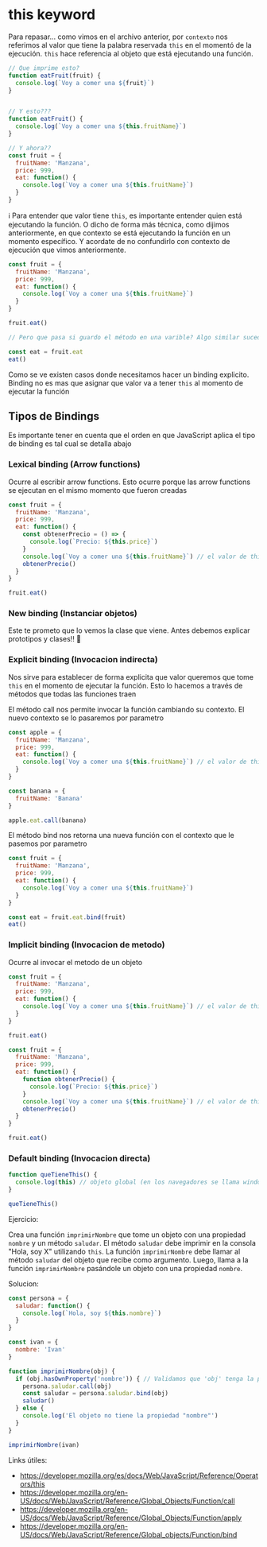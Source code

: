 # this keyword

Para repasar... como vimos en el archivo anterior, por `contexto` nos referimos al valor que tiene la palabra reservada `this` en el momentó de la ejecución. `this` hace referencia al objeto que está ejecutando una función.

```js
// Que imprime esto?
function eatFruit(fruit) {
  console.log(`Voy a comer una ${fruit}`)
}


// Y esto???
function eatFruit() {
  console.log(`Voy a comer una ${this.fruitName}`)
}

// Y ahora??
const fruit = {
  fruitName: 'Manzana',
  price: 999,
  eat: function() {
    console.log(`Voy a comer una ${this.fruitName}`)
  }
}
```

ℹ️ Para entender que valor tiene `this`, es importante entender quien está ejecutando la función. O dicho de forma más técnica, como dijimos anteriormente, en que contexto se está ejecutando la función en un momento específico. Y acordate de no confundirlo con contexto de ejecución que vimos anteriormente.

```js
const fruit = {
  fruitName: 'Manzana',
  price: 999,
  eat: function() {
    console.log(`Voy a comer una ${this.fruitName}`)
  }
}

fruit.eat()

// Pero que pasa si guardo el método en una varible? Algo similar sucede cuando queremos trabajar con eventos del navegador

const eat = fruit.eat
eat()
```

Como se ve existen casos donde necesitamos hacer un binding explicito. Binding no es mas que asignar que valor va a tener `this` al momento de ejecutar la función

## Tipos de Bindings

Es importante tener en cuenta que el orden en que JavaScript aplica el tipo de binding es tal cual se detalla abajo

### Lexical binding (Arrow functions)
Ocurre al escribir arrow functions. Esto ocurre porque las arrow functions se ejecutan en el mismo momento que fueron creadas
```js
const fruit = {
  fruitName: 'Manzana',
  price: 999,
  eat: function() {
    const obtenerPrecio = () => {
      console.log(`Precio: ${this.price}`)
    }
    console.log(`Voy a comer una ${this.fruitName}`) // el valor de this es el objeto que ejecuta la función
    obtenerPrecio()
  }
}

fruit.eat()
```

### New binding (Instanciar objetos)
Este te prometo que lo vemos la clase que viene. Antes debemos explicar prototipos y clases!! 🙏

### Explicit binding (Invocacion indirecta)
Nos sirve para establecer de forma explicita que valor queremos que tome `this` en el momento de ejecutar la función. Esto lo hacemos a través de métodos que todas las funciones traen

El método call nos permite invocar la función cambiando su contexto. El nuevo contexto se lo pasaremos por parametro
```js
const apple = {
  fruitName: 'Manzana',
  price: 999,
  eat: function() {
    console.log(`Voy a comer una ${this.fruitName}`) // el valor de this es el objeto le pasamos al método call
  }
}

const banana = {
  fruitName: 'Banana'
}

apple.eat.call(banana)
```

El método bind nos retorna una nueva función con el contexto que le pasemos por parametro
```js
const fruit = {
  fruitName: 'Manzana',
  price: 999,
  eat: function() {
    console.log(`Voy a comer una ${this.fruitName}`)
  }
}

const eat = fruit.eat.bind(fruit)
eat()
```

### Implicit binding (Invocacion de metodo)
Ocurre al invocar el metodo de un objeto
```js
const fruit = {
  fruitName: 'Manzana',
  price: 999,
  eat: function() {
    console.log(`Voy a comer una ${this.fruitName}`) // el valor de this es el objeto que ejecuta la función
  }
}

fruit.eat()
```

```js
const fruit = {
  fruitName: 'Manzana',
  price: 999,
  eat: function() {
    function obtenerPrecio() {
      console.log(`Precio: ${this.price}`)
    }
    console.log(`Voy a comer una ${this.fruitName}`) // el valor de this es el objeto que ejecuta la función
    obtenerPrecio()
  }
}

fruit.eat()
```

### Default binding (Invocacion directa)
```js
function queTieneThis() {
  console.log(this) // objeto global (en los navegadores se llama window), o undefined. depende la version de js que estén usando 
}

queTieneThis()
```

Ejercicio:

Crea una función `imprimirNombre` que tome un objeto con una propiedad `nombre` y un método `saludar`. El método `saludar` debe imprimir en la consola "Hola, soy X" utilizando `this`. La función `imprimirNombre` debe llamar al método `saludar` del objeto que recibe como argumento. Luego, llama a la función `imprimirNombre` pasándole un objeto con una propiedad `nombre`.

Solucion:

```js
const persona = {
  saludar: function() {
    console.log(`Hola, soy ${this.nombre}`)
  }
}

const ivan = {
  nombre: 'Ivan'
}

function imprimirNombre(obj) {
  if (obj.hasOwnProperty('nombre')) { // Validamos que 'obj' tenga la propiedad 'nombre'
    persona.saludar.call(obj)
    const saludar = persona.saludar.bind(obj)
    saludar()
  } else {
    console.log('El objeto no tiene la propiedad "nombre"')
  }
}

imprimirNombre(ivan)
```


Links útiles:
  - https://developer.mozilla.org/es/docs/Web/JavaScript/Reference/Operators/this
  - https://developer.mozilla.org/en-US/docs/Web/JavaScript/Reference/Global_Objects/Function/call
  - https://developer.mozilla.org/en-US/docs/Web/JavaScript/Reference/Global_Objects/Function/apply
  - https://developer.mozilla.org/en-US/docs/Web/JavaScript/Reference/Global_objects/Function/bind
